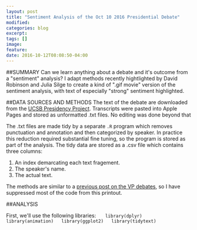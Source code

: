 ```yaml
---
layout: post
title: "Sentiment Analysis of the Oct 10 2016 Presidential Debate"
modified: 
categories: blog
excerpt:
tags: []
image:
feature:
date: 2016-10-12T08:08:50-04:00
---
```


##SUMMARY
Can we learn anything about a debate and it's outcome from a "sentiment" analysis? I adapt methods recently hightlighted by David Robinson and Julia Silge to create a kind of ".gif movie" version of the sentiment analysis, with text of especially "strong" sentiment highlighted.

##DATA SOURCES AND METHODS
The text of the debate are downloaded from the [UCSB Presidency Project](http://www.presidency.ucsb.edu/debates.php). Transcripts were pasted into Apple Pages and stored as unformatted .txt files. No editing was done beyond that 

The .txt files are made tidy by a separate `.R` program which removes punctuation and annotation and then categorized by speaker. In practice this reduction required substantial fine tuning, so the program is stored as part of the analysis. The tidy data are stored as a .csv file which contains three columns:
1. An index demarcating each text fragement.  
2. The speaker's name.  
3. The actual text.  

The methods are similar to a [previous post on the VP debates](http://rpubs.com/ww44ss/vp_debate), so I have suppressed most of the code from this printout.


##ANALYSIS 

First, we'll use the following libraries:
`    library(dplyr)  
library(animation)  
library(ggplot2)  
library(tidytext)   
`
